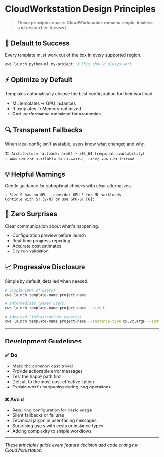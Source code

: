 # CloudWorkstation Design Principles

> These principles ensure CloudWorkstation remains simple, intuitive, and researcher-focused.

## 🎯 **Default to Success**
Every template must work out of the box in every supported region.
```bash
cws launch python-ml my-project  # This should always work
```

## ⚡ **Optimize by Default**
Templates automatically choose the best configuration for their workload.
- ML templates → GPU instances
- R templates → Memory-optimized
- Cost-performance optimized for academics

## 🔍 **Transparent Fallbacks**
When ideal config isn't available, users know what changed and why.
```
🏗️ Architecture fallback: arm64 → x86_64 (regional availability)
💡 ARM GPU not available in us-west-1, using x86 GPU instead
```

## 💡 **Helpful Warnings**
Gentle guidance for suboptimal choices with clear alternatives.
```
⚠️ Size S has no GPU - consider GPU-S for ML workloads
Continue with S? [y/N] or use GPU-S? [G]: 
```

## 🚫 **Zero Surprises**
Clear communication about what's happening.
- Configuration preview before launch
- Real-time progress reporting
- Accurate cost estimates
- Dry-run validation

## 📈 **Progressive Disclosure**
Simple by default, detailed when needed.
```bash
# Simple (90% of users)
cws launch template-name project-name

# Intermediate (power users)
cws launch template-name project-name --size L

# Advanced (infrastructure experts)  
cws launch template-name project-name --instance-type c5.2xlarge --spot
```

---

## Development Guidelines

### ✅ Do
- Make the common case trivial
- Provide actionable error messages
- Test the happy path first
- Default to the most cost-effective option
- Explain what's happening during long operations

### ❌ Avoid
- Requiring configuration for basic usage
- Silent fallbacks or failures
- Technical jargon in user-facing messages
- Surprising users with costs or instance types
- Adding complexity to simple workflows

---

*These principles guide every feature decision and code change in CloudWorkstation.*